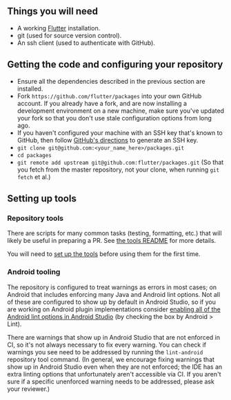 ## Things you will need

- A working [Flutter](https://flutter.dev/docs/get-started/install)
  installation.
- git (used for source version control).
- An ssh client (used to authenticate with GitHub).

## Getting the code and configuring your repository

- Ensure all the dependencies described in the previous section are installed.
- Fork `https://github.com/flutter/packages` into your own GitHub account. If
  you already have a fork, and are now installing a development environment on a
  new machine, make sure you've updated your fork so that you don't use stale
  configuration options from long ago.
- If you haven't configured your machine with an SSH key that's known to GitHub,
  then follow
  [GitHub's directions](https://help.github.com/articles/generating-ssh-keys/)
  to generate an SSH key.
- `git clone git@github.com:<your_name_here>/packages.git`
- `cd packages`
- `git remote add upstream git@github.com:flutter/packages.git` (So that you
  fetch from the master repository, not your clone, when running `git fetch` et
  al.)

## Setting up tools

### Repository tools

There are scripts for many common tasks (testing, formatting, etc.) that will
likely be useful in preparing a PR. See
[the tools README](https://github.com/flutter/packages/blob/main/script/tool/README.md)
for more details.

You will need to
[set up the tools](https://github.com/flutter/packages/blob/main/script/tool/README.md#getting-started)
before using them for the first time.

### Android tooling

The repository is configured to treat warnings as errors in most cases; on
Android that includes enforcing many Java and Android lint options. Not all of
these are configured to show up by default in Android Studio, so if you are
working on Android plugin implementations consider
[enabling all of the Android lint options in Android Studio](https://developer.android.com/studio/write/lint#cis)
(by checking the box by Android > Lint).

There are warnings that show up in Android Studio that are not enforced in CI,
so it's not always necessary to fix every warning. You can check if warnings you
see need to be addressed by running the `lint-android` repository tool command.
(In general, we encourage fixing warnings that show up in Android Studio even
when they are not enforced; the IDE has an extra linting options that
unfortunately aren't accessible via CI. If you aren't sure if a specific
unenforced warning needs to be addressed, please ask your reviewer.)
